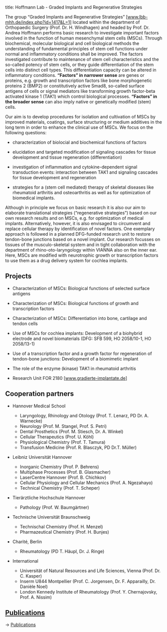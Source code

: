 title: Hoffmann Lab - Graded Implants and Regenerative Strategies

The group “Graded Implants and Regenerative Strategies” [www.lbb-mhh.de/index.php?id=1417&L=1] located within the department of Orthopaedic Surgery (Prof. Dr. H. Windhagen) and headed by Prof. Dr. Andrea Hoffmann performs basic research to investigate important factors involved in the function of human mesenchymal stem cells (MSCs). Through biochemical, molecular biological and cell biological methods the understanding of fundamental principles of stem cell functions under normal and inflammatory conditions shall be improved. The factors investigated contribute to maintenance of stem cell characteristics and the so-called potency of stem cells, or they guide differentiation of the stem cells into distinct cell types. This differentiation capacity can be altered in inflammatory conditions. **“Factors” in narrower sense** are genes or proteins, e.g. growth and transcription factors like bone morphogenetic proteins 2 (BMP2) or constitutively active Smad8, so-called surface antigens of cells or signal mediators like transforming growth factor-beta activated kinase 1 (TAK1) which control biological processes. **“Factors” in the broader sense** can also imply native or genetically modified (stem) cells.

Our aim is to develop procedures for isolation and cultivation of MSCs by improved materials, coatings, surface structuring or medium additives in the long term in order to enhance the clinical use of MSCs. We focus on the following questions:

-   characterization of biolocial and biochemical functions of factors

-   elucidation and targeted modification of signaling cascades for tissue development and tissue regeneration (differentiation)

-   investigation of inflammation and cytokine-dependent signal transduction events: interaction between TAK1 and signaling cascades for tissue development and regeneration

-   strategies for a (stem cell mediated) therapy of skeletal diseases like rheumatoid arthritis and osteoarthritis as well as for optimization of biomedical implants.

Although in principle we focus on basic research it is also our aim to elaborate translational strategies (“regenerative strategies”) based on our own research results and on MSCs, e.g. for optimization of medical implants. Alternatively, however, it is also envisaged to circumvent and replace cellular therapy by identification of novel factors. One exemplary approach is followed in a planned DFG-funded research unit to restore tendon-bone junctions based on a novel implant. Our research focusses on tissues of the musculo-skeletal system and in tight collaboration with the department of rhino-oto-laryngology within VIANNA also on the inner ear. Here, MSCs are modified with neurotrophic growth or transcription factors to use them as a drug delivery system for cochlea implants.


## Projects

-   Characterization of MSCs: Biological functions of selected surface antigens

-   Characterization of MSCs: Biological functions of growth and transcription factors

-   Characterization of MSCs: Differentiation into bone, cartilage and tendon cells

-   Use of MSCs for cochlea implants: Development of a biohybrid electrode and novel biomaterials (DFG: SFB 599, HO 2058/10-1, HO 2058/13-1)

-   Use of a transcription factor and a growth factor for regeneration of tendon-bone junctions: Development of a biomimetic implant

-   The role of the enzyme (kinase) TAK1 in rheumatoid arthritis
  
-   Research Unit FOR 2180 [www.gradierte-implantate.de]


## Cooperation partners

-   Hannover Medical School
    *    Laryngology, Rhinology and Otology (Prof. T. Lenarz, PD Dr. A. Warnecke)
    *    Neurology (Prof. M. Stangel, Prof. S. Petri)
    *   Dental Prosthetics (Prof. M. Stiesch, Dr. A. Winkel)
    *   Cellular Therapeutics (Prof. U. Köhl)
    *   Physiological Chemistry (Prof. T. Tamura)
    *   Transfusion Medicine (Prof. R. Blasczyk, PD Dr.T. Müller)

-   Leibniz Universität Hannover
    *   Inorganic Chemistry (Prof. P. Behrens)
    *   Multiphase Processes (Prof. B. Glasmacher)
    *   LaserCentre Hannover (Prof. B. Chichkov)
    *   Cellular Physiology and Cellular Mechanics (Prof. A. Ngezahayo)
    *   Technical Chemistry (Prof. T. Scheper)

-   Tierärztliche Hochschule Hannover
    *   Pathology (Prof. W. Baumgärtner)

-   Technische Universität Braunschweig
    *   Technischal Chemistry (Prof. H. Menzel)
    *   Pharmazeutical Chemistry (Prof. H. Bunjes)

-   Charité, Berlin
    *   Rheumatology (PD T. Häupl, Dr. J. Ringe)

-   International
    *   Universität of Natural Resources and Life Sciences, Vienna (Prof. Dr. C. Kasper)
    *   Inserm U844 Montpellier (Prof. C. Jorgensen, Dr. F. Apparailly, Dr. Danièle Noel)
    *   London Kennedy Institute of Rheumatology (Prof. Y. Chernajovsky, Prof. A. Nissim)

## [Publications](hoffmann/publications.html)

-> [Publications](hoffmann/publications.html)
